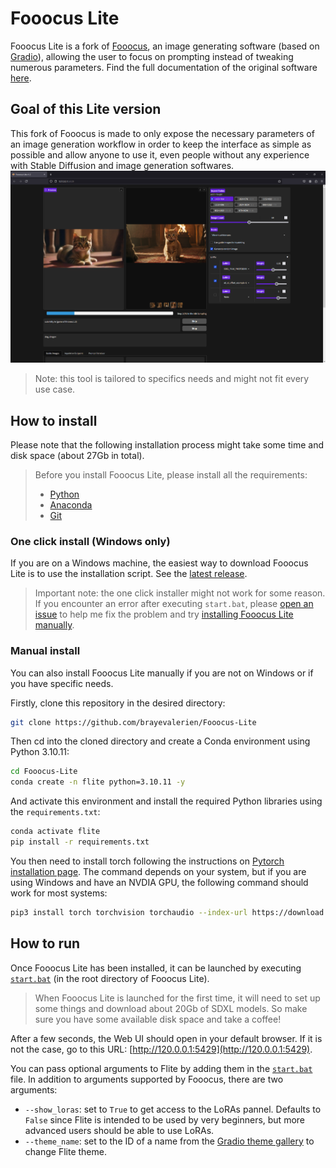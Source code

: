 # Fooocus Lite

Fooocus Lite is a fork of [Fooocus](https://github.com/lllyasviel/Fooocus/), an image generating software (based on [Gradio](https://www.gradio.app/)), allowing the user to focus on prompting instead of tweaking numerous parameters. Find the full documentation of the original software [here](https://github.com/lllyasviel/Fooocus/blob/main/readme.md).

## Goal of this Lite version
This fork of Fooocus is made to only expose the necessary parameters of an image generation workflow in order to keep the interface as simple as possible and allow anyone to use it, even people without any experience with Stable Diffusion and image generation softwares. <br>
![Screenshot preview](./screenshot.png)

> Note: this tool is tailored to specifics needs and might not fit every use case.


## How to install
Please note that the following installation process might take some time and disk space (about 27Gb in total).

> Before you install Fooocus Lite, please install all the requirements:
> - [Python](https://www.python.org/downloads/)
> - [Anaconda](https://www.anaconda.com/download)
> - [Git](https://git-scm.com/)

### One click install (Windows only)
If you are on a Windows machine, the easiest way to download Fooocus Lite is to use the installation script. See the [latest release](https://github.com/brayevalerien/Fooocus-Lite/releases/latest).
> Important note: the one click installer might not work for some reason. If you encounter an error after executing `start.bat`, please [open an issue](https://github.com/brayevalerien/Fooocus-Lite/issues) to help me fix the problem and try [installing Fooocus Lite manually](https://github.com/brayevalerien/Fooocus-Lite?tab=readme-ov-file#manual-install).

### Manual install
You can also install Fooocus Lite manually if you are not on Windows or if you have specific needs.

Firstly, clone this repository in the desired directory:
```bash
git clone https://github.com/brayevalerien/Fooocus-Lite
```

Then cd into the cloned directory and create a Conda environment using Python 3.10.11:
```bash
cd Fooocus-Lite
conda create -n flite python=3.10.11 -y
```

And activate this environment and install the required Python libraries using the `requirements.txt`:
```bash
conda activate flite
pip install -r requirements.txt
```

You then need to install torch following the instructions on [Pytorch installation page](https://pytorch.org/get-started/locally/). The command depends on your system, but if you are using Windows and have an NVDIA GPU, the following command should work for most systems:
```bash
pip3 install torch torchvision torchaudio --index-url https://download.pytorch.org/whl/cu118
```

## How to run
Once Fooocus Lite has been installed, it can be launched by executing [`start.bat`](./start.bat) (in the root directory of Fooocus Lite).
> When Fooocus Lite is launched for the first time, it will need to set up some things and download about 20Gb of SDXL models. So make sure you have some available disk space and take a coffee!

After a few seconds, the Web UI should open in your default browser. If it is not the case, go to this URL: [http://120.0.0.1:5429](http://120.0.0.1:5429).

You can pass optional arguments to Flite by adding them in the [`start.bat`](./start.bat) file. In addition to arguments supported by Fooocus, there are two arguments:
- `--show_loras`: set to `True` to get access to the LoRAs pannel. Defaults to `False` since Flite is intended to be used by very beginners, but more advanced users should be able to use LoRAs.
- `--theme_name`: set to the ID of a name from the [Gradio theme gallery](https://huggingface.co/spaces/gradio/theme-gallery) to change Flite theme.